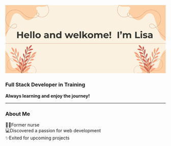 ![Welcome Banner](https://github.com/Lisa-fdev/Lisa-fdev/blob/main/assets/banner.png?raw=true)

### Full Stack Developer in Training
**Always learning and enjoy the journey!**

---

### About Me
👩‍⚕️Former nurse  
💻Discovered a passion for web development  
✨Exited for upcoming projects  

